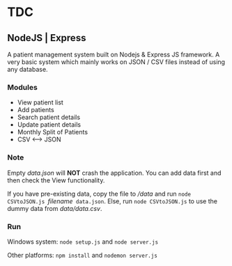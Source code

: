 TDC
=
## NodeJS | Express

A patient management system built on Nodejs & Express JS framework.
A very basic system which mainly works on JSON / CSV files instead of using any database.

### Modules
- View patient list
- Add patients
- Search patient details
- Update patient details
- Monthly Split of Patients
- CSV <--> JSON

### Note
Empty *data.json* will **NOT** crash the application. You can add data first and then check the View functionality.

If you have pre-existing data, copy the file to */data* and run `node CSVtoJSON.js `*filename*` data.json`.
Else, run `node CSVtoJSON.js` to use the dummy data from *data/data.csv*.

### Run
Windows system: `node setup.js` and `node server.js`

Other platforms: `npm install` and `nodemon server.js`
